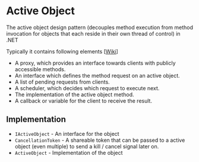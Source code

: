 Active Object
=========

The active object design pattern (decouples method execution from method invocation for objects that each reside in their own thread of control) in .NET

Typically it contains following elements [[Wiki]] 

 - A proxy, which provides an interface towards clients with publicly accessible methods.
 - An interface which defines the method request on an active object.
 - A list of pending requests from clients.
 - A scheduler, which decides which request to execute next.
 - The implementation of the active object method.
 - A callback or variable for the client to receive the result.


 [Wiki]: http://en.wikipedia.org/wiki/Active_object 
 
 Implementation
 -
 
 - `IActiveObject` - An interface for the object
 - `CancellationToken` - A shareable token that can be passed to a active object (even multiple) to send a kill / cancel signal later on.
 - `ActiveObject` - Implementation of the object


            


